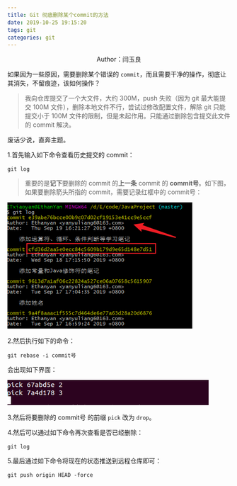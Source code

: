 ```yaml
---
title: Git 彻底删除某个commit的方法
date: 2019-10-25 19:15:20
tags: git
categories: git
---
```


 <center>Author：闫玉良</center> 

如果因为一些原因，需要删除某个错误的 `commit`，而且需要干净的操作，彻底让其消失，不留痕迹，该如何操作？

 <!-- more --> 

> 我向仓库提交了一个大文件，大约 300M，push 失败（因为 git 最大能提交 100M 文件），删除本地文件不行，尝试过修改配置文件，解除 git 只能提交小于 100M 文件的限制，但是未起作用。只能通过删除包含提交此文件的 commit 解决。

废话少说，直奔主题。

1.首先输入如下命令查看历史提交的 commit：

```shell
git log
```

> 重要的是**记下**要删除的 commit 的**上一条** commit 的 **commit号**。如下图，如果要删除箭头所指的 commit，需要记录红框中的 commit号：

![gitlog](https://github.com/EthanYan6/pic/raw/master/Git-%E5%BD%BB%E5%BA%95%E5%88%A0%E9%99%A4%E6%9F%90%E4%B8%AAcommit%E7%9A%84%E6%96%B9%E6%B3%95/gitlog.png)

2.然后执行如下的命令：

```shell
git rebase -i commit号
```

会出现如下界面：

![gitrebase](https://github.com/EthanYan6/pic/raw/master/Git-%E5%BD%BB%E5%BA%95%E5%88%A0%E9%99%A4%E6%9F%90%E4%B8%AAcommit%E7%9A%84%E6%96%B9%E6%B3%95/gitrebase.png)

3.然后将要删除的 commit号 的前缀 `pick` 改为 `drop`。

4.然后可以通过如下命令再次查看是否已经删除：

```shell
git log
```

5.最后通过如下命令将现在的状态推送到远程仓库即可：

```shell
git push origin HEAD -force
```